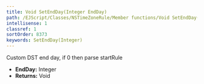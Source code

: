 ```yaml
---
title: Void SetEndDay(Integer EndDay)
path: /EJScript/Classes/NSTimeZoneRule/Member functions/Void SetEndDay(Integer p_0)
intellisense: 1
classref: 1
sortOrder: 8373
keywords: SetEndDay(Integer)
---
```



Custom DST end day, if 0 then parse startRule



* **EndDay:** Integer
* **Returns:** Void


